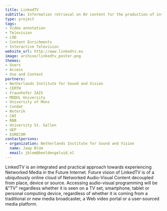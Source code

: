 ```yaml
---
title: LinkedTV
subtitle: Information retrieval on AV content for the production of interactive television
type: project
tags:
- Video annotation
- Television
- LOD
- Content Enrichments
- Interactive Television
website_url: http://www.linkedtv.eu
image: archive/linkedtv_poster.png
themes:
- Users
- Access
- Use and Context
partners:
- Netherlands Institute for Sound and Vision
- CERTH
- Fraunhofer IAIS
- MODUL University
- University of Mons
- Condat
- Noterik
- CWI
- RBB
- University St. Gallen
- UEP
- EURECOM
contactpersons:
- organization: Netherlands Institute for Sound and Vision
  name: Jaap Blom
  email: jblom@beeldengeluid.nl
---
```


LinkedTV is an integrated and practical approach towards experiencing Networked Media in the Future Internet. Future vision of LinkedTV is of a ubiquitously online cloud of Networked Audio-Visual Content decoupled from place, device or source. Accessing audio-visual programming will be &"TV" regardless whether it is seen on a TV set, smartphone, tablet or personal computing device, regardless of whether it is coming from a traditional or new media broadcaster, a Web video portal or a user-sourced media platform.
